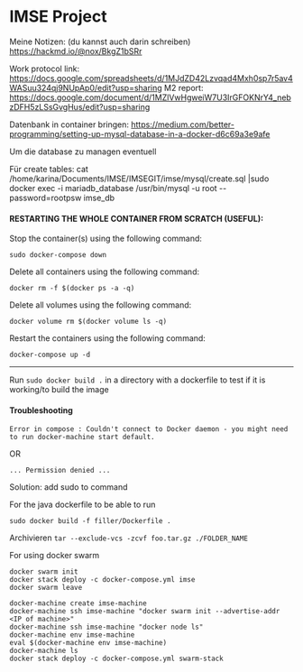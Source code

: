 # IMSE Project

Meine Notizen: (du kannst auch darin schreiben)
https://hackmd.io/@nox/BkgZ1bSRr

Work protocol link: 
https://docs.google.com/spreadsheets/d/1MJdZD42Lzvqad4Mxh0sp7r5av4WASuu324qj9NUpAp0/edit?usp=sharing
M2 report:
https://docs.google.com/document/d/1MZlVwHgweiW7U3IrGFOKNrY4_nebzDFH5zLSsGvgHus/edit?usp=sharing

Datenbank in container bringen:
https://medium.com/better-programming/setting-up-mysql-database-in-a-docker-d6c69a3e9afe

Um die database zu managen eventuell

Für create tables:
cat /home/karina/Documents/IMSE/IMSEGIT/imse/mysql/create.sql |sudo docker exec -i mariadb_database /usr/bin/mysql -u root --password=rootpsw imse_db 



#### RESTARTING THE WHOLE CONTAINER FROM SCRATCH (USEFUL):

Stop the container(s) using the following command:

`sudo docker-compose down`

Delete all containers using the following command:

`docker rm -f $(docker ps -a -q)`

Delete all volumes using the following command:

`docker volume rm $(docker volume ls -q)`

Restart the containers using the following command:

`docker-compose up -d`

----------------------------

Run `sudo docker build .` in a directory with a dockerfile to test if it is working/to build the image

#### Troubleshooting

`Error in compose : Couldn't connect to Docker daemon - you might need to run docker-machine start default.`

OR 

`... Permission denied ...`

Solution: add sudo to command

For the java dockerfile to be able to run

`sudo docker build -f filler/Dockerfile .`

Archivieren
`tar --exclude-vcs -zcvf foo.tar.gz ./FOLDER_NAME`


For using docker swarm

```
docker swarm init
docker stack deploy -c docker-compose.yml imse
docker swarm leave

```

```
docker-machine create imse-machine
docker-machine ssh imse-machine "docker swarm init --advertise-addr <IP of machine>"
docker-machine ssh imse-machine "docker node ls"
docker-machine env imse-machine
eval $(docker-machine env imse-machine)
docker-machine ls
docker stack deploy -c docker-compose.yml swarm-stack
```
